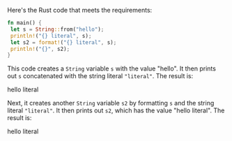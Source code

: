 Here's the Rust code that meets the requirements:
```rust
fn main() {
 let s = String::from("hello");
 println!("{} literal", s);
 let s2 = format!("{} literal", s);
 println!("{}", s2);
}
```
This code creates a `String` variable `s` with the value "hello". It then prints out `s` concatenated with the string literal `"literal"`. The result is:

hello literal

Next, it creates another `String` variable `s2` by formatting `s` and the string literal `"literal"`. It then prints out `s2`, which has the value "hello literal". The result is:

hello literal



